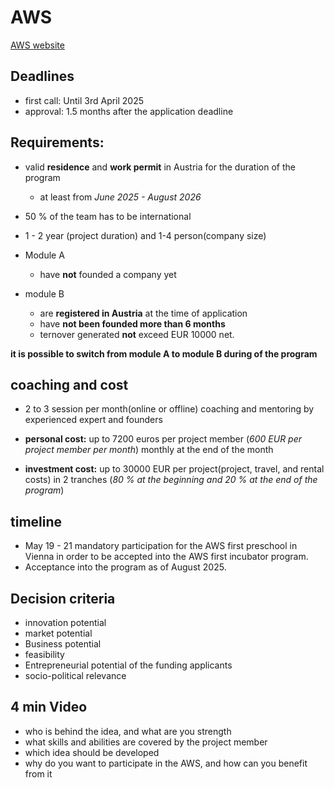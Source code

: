 # AWS

[AWS website](https://www.aws.at/en/)

## Deadlines

* first call: Until 3rd April 2025
* approval: 1.5 months after the application deadline

## Requirements:

* valid **residence** and **work permit** in Austria for the duration of the program

    - at least from _June 2025 - August 2026_

* 50 % of the team has to be international
* 1 - 2 year (project duration) and 1-4 person(company size)
 
* Module A
 
    - have **not** founded a company yet

* module B
    - are **registered in Austria** at the time of application
    - have **not been founded more than 6 months**
    - ternover generated **not** exceed EUR 10000 net.

**it is possible to switch from module A to module B during of the program**

## coaching and cost

- 2 to 3 session per month(online or offline) coaching and mentoring by experienced expert and founders

- **personal cost:** up to 7200 euros per project member (_600 EUR per project member per month_) monthly at the end of the month 

- **investment cost:** up to 30000 EUR per project(project, travel, and rental costs) in 2 tranches (_80 % at the beginning and 20 % at the end of the program_)

## timeline

- May 19 - 21 mandatory participation for the AWS first preschool in Vienna in order to be accepted into the AWS  first incubator program.
- Acceptance into the program as of August 2025.

## Decision criteria

- innovation potential 
- market potential 
- Business potential
- feasibility
- Entrepreneurial potential of the funding applicants
- socio-political relevance

## 4 min Video 

- who is behind the idea, and what are you strength
- what skills and abilities are covered by the project member
- which idea should be developed 
- why do you want to participate in the AWS, and how can you benefit from it

